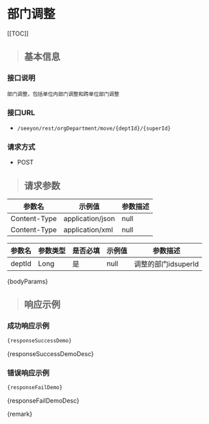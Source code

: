 # 部门调整

[[TOC]]

>## 基本信息

### 接口说明
```text
部门调整，包括单位内部门调整和跨单位部门调整
```

### 接口URL

- `/seeyon/rest/orgDepartment/move/{deptId}/{superId}`

### 请求方式
- POST

>## 请求参数

参数名 | 示例值 | 参数描述 
 --- | --- | ---
Content-Type|application/json|null
Content-Type|application/xml|null




参数名 | 参数类型 | 是否必填 | 示例值 | 参数描述 
 ---| ---| --- | --- | --- 
deptId|Long|是|null|调整的部门idsuperId|Long|是|null|单位内调整：调整的部门上级(部门/单位)id；跨单位调整：调整到的单位的id

{bodyParams}

> ## 响应示例

### 成功响应示例
```javascript
{responseSuccessDemo}
```

{responseSuccessDemoDesc}

### 错误响应示例
```javascript
{responseFailDemo}
```

{responseFailDemoDesc}


{remark}